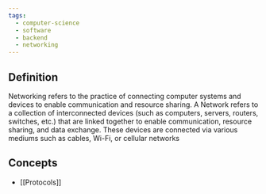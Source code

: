 ```yaml
---
tags:
  - computer-science
  - software
  - backend
  - networking
---
```

## Definition
Networking refers to the practice of connecting computer systems and devices to enable communication and resource sharing. 
A Network refers to a collection of interconnected devices (such as computers, servers, routers, switches, etc.) that are linked together to enable communication, resource sharing, and data exchange. These devices are connected via various mediums such as cables, Wi-Fi, or cellular networks

## Concepts
- [[Protocols]]